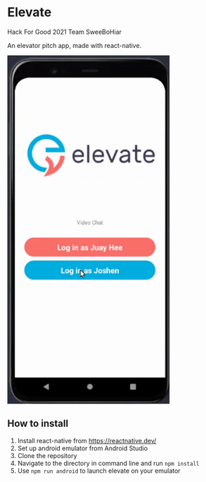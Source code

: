 # Elevate
Hack For Good 2021 Team SweeBoHiar

An elevator pitch app, made with react-native. 

![Start screen](https://github.com/joshenx/elevate/blob/main/imgs/start.png)

## How to install
1. Install react-native from https://reactnative.dev/
2. Set up android emulator from Android Studio
3. Clone the repository
4. Navigate to the directory in command line and run `npm install`
5. Use `npm run android` to launch elevate on your emulator
